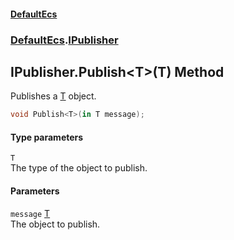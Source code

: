 #### [DefaultEcs](./index.md 'index')
### [DefaultEcs](./DefaultEcs.md 'DefaultEcs').[IPublisher](./DefaultEcs-IPublisher.md 'DefaultEcs.IPublisher')
## IPublisher.Publish&lt;T&gt;(T) Method
Publishes a [T](#DefaultEcs-IPublisher-Publish-T-(T)-T 'DefaultEcs.IPublisher.Publish&lt;T&gt;(T).T') object.  
```csharp
void Publish<T>(in T message);
```
#### Type parameters
<a name='DefaultEcs-IPublisher-Publish-T-(T)-T'></a>
`T`  
The type of the object to publish.  
  
#### Parameters
<a name='DefaultEcs-IPublisher-Publish-T-(T)-message'></a>
`message` [T](#DefaultEcs-IPublisher-Publish-T-(T)-T 'DefaultEcs.IPublisher.Publish&lt;T&gt;(T).T')  
The object to publish.  
  
